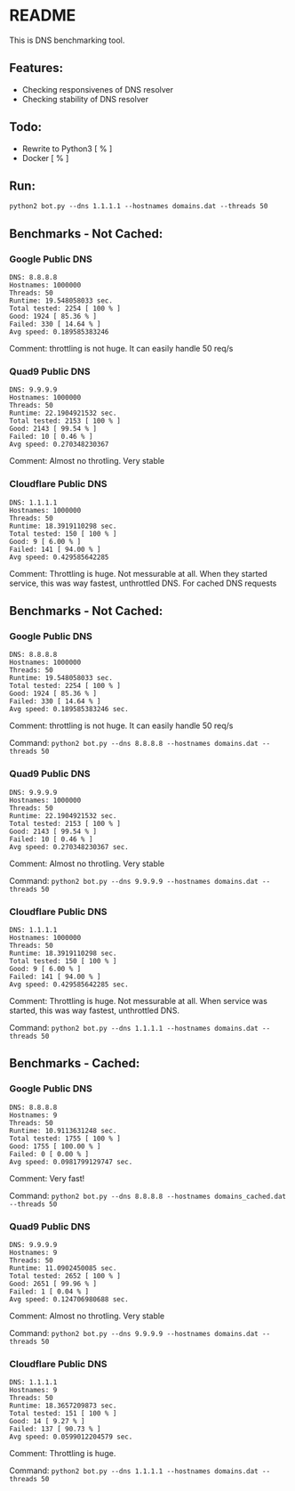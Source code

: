 # README
This is DNS benchmarking tool.

## Features:
- Checking responsivenes of DNS resolver
- Checking stability of DNS resolver

## Todo:
- Rewrite to Python3 [ % ]
- Docker [ % ]


## Run:
```
python2 bot.py --dns 1.1.1.1 --hostnames domains.dat --threads 50
```


## Benchmarks - Not Cached:

### Google Public DNS
```
DNS: 8.8.8.8
Hostnames: 1000000
Threads: 50
Runtime: 19.548058033 sec.
Total tested: 2254 [ 100 % ]
Good: 1924 [ 85.36 % ]
Failed: 330 [ 14.64 % ]
Avg speed: 0.189585383246
```
Comment: throttling is not huge. It can easily handle 50 req/s

### Quad9 Public DNS
```
DNS: 9.9.9.9
Hostnames: 1000000
Threads: 50
Runtime: 22.1904921532 sec.
Total tested: 2153 [ 100 % ]
Good: 2143 [ 99.54 % ]
Failed: 10 [ 0.46 % ]
Avg speed: 0.270348230367
```
Comment: Almost no throtling. Very stable


### Cloudflare Public DNS 
```
DNS: 1.1.1.1
Hostnames: 1000000
Threads: 50
Runtime: 18.3919110298 sec.
Total tested: 150 [ 100 % ]
Good: 9 [ 6.00 % ]
Failed: 141 [ 94.00 % ]
Avg speed: 0.429585642285
```

Comment: Throttling is huge. Not messurable at all. When they started service, this was way fastest, unthrottled DNS. For cached DNS requests





## Benchmarks - Not Cached:

### Google Public DNS
```
DNS: 8.8.8.8
Hostnames: 1000000
Threads: 50
Runtime: 19.548058033 sec.
Total tested: 2254 [ 100 % ]
Good: 1924 [ 85.36 % ]
Failed: 330 [ 14.64 % ]
Avg speed: 0.189585383246 sec.
```
Comment: throttling is not huge. It can easily handle 50 req/s

Command: ```python2 bot.py --dns 8.8.8.8 --hostnames domains.dat --threads 50```



### Quad9 Public DNS
```
DNS: 9.9.9.9
Hostnames: 1000000
Threads: 50
Runtime: 22.1904921532 sec.
Total tested: 2153 [ 100 % ]
Good: 2143 [ 99.54 % ]
Failed: 10 [ 0.46 % ]
Avg speed: 0.270348230367 sec.
```
Comment: Almost no throtling. Very stable

Command: ```python2 bot.py --dns 9.9.9.9 --hostnames domains.dat --threads 50```

### Cloudflare Public DNS 
```
DNS: 1.1.1.1
Hostnames: 1000000
Threads: 50
Runtime: 18.3919110298 sec.
Total tested: 150 [ 100 % ]
Good: 9 [ 6.00 % ]
Failed: 141 [ 94.00 % ]
Avg speed: 0.429585642285 sec.
```

Comment: Throttling is huge. Not messurable at all. When service was started, this was way fastest, unthrottled DNS.

Command: ```python2 bot.py --dns 1.1.1.1 --hostnames domains.dat --threads 50```





## Benchmarks - Cached:

### Google Public DNS
```
DNS: 8.8.8.8
Hostnames: 9
Threads: 50
Runtime: 10.9113631248 sec.
Total tested: 1755 [ 100 % ]
Good: 1755 [ 100.00 % ]
Failed: 0 [ 0.00 % ]
Avg speed: 0.0981799129747 sec.
```
Comment: Very fast!

Command: ```python2 bot.py --dns 8.8.8.8 --hostnames domains_cached.dat --threads 50```



### Quad9 Public DNS
```
DNS: 9.9.9.9
Hostnames: 9
Threads: 50
Runtime: 11.0902450085 sec.
Total tested: 2652 [ 100 % ]
Good: 2651 [ 99.96 % ]
Failed: 1 [ 0.04 % ]
Avg speed: 0.124706980688 sec.
```
Comment: Almost no throtling. Very stable

Command: ```python2 bot.py --dns 9.9.9.9 --hostnames domains.dat --threads 50```

### Cloudflare Public DNS 
```
DNS: 1.1.1.1
Hostnames: 9
Threads: 50
Runtime: 18.3657209873 sec.
Total tested: 151 [ 100 % ]
Good: 14 [ 9.27 % ]
Failed: 137 [ 90.73 % ]
Avg speed: 0.0599012204579 sec.
```

Comment: Throttling is huge. 

Command: ```python2 bot.py --dns 1.1.1.1 --hostnames domains.dat --threads 50```

